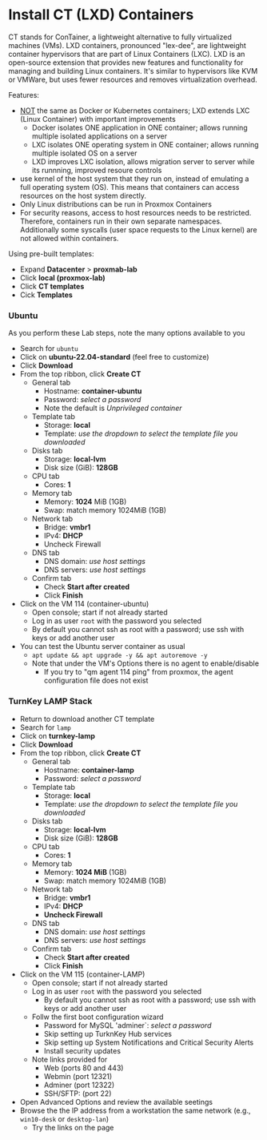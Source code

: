 # Install CT (LXD) Containers
CT stands for ConTainer, a lightweight alternative to fully virtualized machines (VMs). LXD containers, pronounced "lex-dee", are lightweight container hypervisors that are part of Linux Containers (LXC). LXD is an open-source extension that provides new features and functionality for managing and building Linux containers. It's similar to hypervisors like KVM or VMWare, but uses fewer resources and removes virtualization overhead. 

Features:
- <ins>NOT</ins> the same as Docker or Kubernetes containers; LXD extends LXC (Linux Container) with important improvements
  - Docker isolates ONE application in ONE container; allows running multiple isolated applications on a server
  - LXC isolates ONE operating system in ONE container; allows running multiple isolated OS on a server
  - LXD improves LXC isolation, allows migration server to server while its runnning, improved resoure controls
- use kernel of the host system that they run on, instead of emulating a full operating system (OS). This means that containers can access resources on the host system directly.
- Only Linux distributions can be run in Proxmox Containers
- For security reasons, access to host resources needs to be restricted. Therefore, containers run in their own separate namespaces. Additionally some syscalls (user space requests to the Linux kernel) are not allowed within containers.

Using pre-built templates:
- Expand **Datacenter** > **proxmab-lab**
- Click **local (proxmox-lab)**
- Click **CT templates**
- Cick **Templates**

### Ubuntu
As you perform these Lab steps, note the many options available to you
- Search for `ubuntu`
- Click on **ubuntu-22.04-standard** (feel free to customize)
- Click **Download**
- From the top ribbon, click **Create CT**
  - General tab
    - Hostname: **container-ubuntu**
    - Password: *select a password*
    - Note the default is *Unprivileged container*
  - Template tab
    - Storage: **local**
    - Template: *use the dropdown to select the template file you downloaded*
  - Disks tab
    - Storage: **local-lvm**
    - Disk size (GiB): **128GB**
  - CPU tab
    - Cores: **1**
  - Memory tab
    - Memory: **1024** MiB (1GB)
    - Swap: match memory 1024MiB (1GB)
  - Network tab
    - Bridge: **vmbr1**
    - IPv4: **DHCP**
    - Uncheck Firewall
  - DNS tab
    - DNS domain: *use host settings*
    - DNS servers: *use host settings*
  - Confirm tab
    - Check **Start after created**
    - Click **Finish**
- Click on the VM 114 (container-ubuntu)
  - Open console; start if not already started
  - Log in as user `root` with the password you selected
  - By default you cannot ssh as root with a password; use ssh with keys or add another user
- You can test the Ubuntu server container as usual
  - `apt update && apt upgrade -y && apt autoremove -y`
  - Note that under the VM's Options there is no agent to enable/disable
    - If you try to "qm agent 114 ping" from proxmox, the agent configuration file does not exist

### TurnKey LAMP Stack
- Return to download another CT template
- Search for `lamp`
- Click on **turnkey-lamp**
- Click **Download**
- From the top ribbon, click **Create CT**
  - General tab
    - Hostname: **container-lamp**
    - Password: *select a password*
  - Template tab
    - Storage: **local**
    - Template: *use the dropdown to select the template file you downloaded*
  - Disks tab
    - Storage: **local-lvm**
    - Disk size (GiB): **128GB**
  - CPU tab
    - Cores: **1**
  - Memory tab
    - Memory: **1024 MiB** (1GB)
    - Swap: match memory 1024MiB (1GB)
  - Network tab
    - Bridge: **vmbr1**
    - IPv4: **DHCP**
    - **Uncheck Firewall**
  - DNS tab
    - DNS domain: *use host settings*
    - DNS servers: *use host settings*
  - Confirm tab
    - Check **Start after created**
    - Click **Finish**
- Click on the VM 115 (container-LAMP)
  - Open console; start if not already started
  - Log in as user `root` with the password you selected
    - By default you cannot ssh as root with a password; use ssh with keys or add another user
  - Follw the first boot configuration wizard
    - Password for MySQL 'adminer`: *select a password*
    - Skip setting up TurknKey Hub services
    - Skip setting up System Notifications and Critical Security Alerts
    - Install security updates
  - Note links provided for
    - Web (ports 80 and 443)
    - Webmin (port 12321)
    - Adminer (port 12322)
    - SSH/SFTP: (port 22)
- Open Advanced Options and review the available seetings
- Browse the the IP address from a workstation the same network (e.g., `win10-desk` or `desktop-lan`)
  - Try the links on the page
